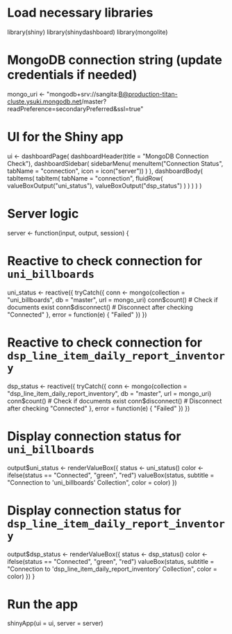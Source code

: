 # Load necessary libraries
library(shiny)
library(shinydashboard)
library(mongolite)

# MongoDB connection string (update credentials if needed)
mongo_uri <- "mongodb+srv://sangita:B@production-titan-cluste.ysuki.mongodb.net/master?readPreference=secondaryPreferred&ssl=true"

# UI for the Shiny app
ui <- dashboardPage(
  dashboardHeader(title = "MongoDB Connection Check"),
  dashboardSidebar(
    sidebarMenu(
      menuItem("Connection Status", tabName = "connection", icon = icon("server"))
    )
  ),
  dashboardBody(
    tabItems(
      tabItem(
        tabName = "connection",
        fluidRow(
          valueBoxOutput("uni_status"),
          valueBoxOutput("dsp_status")
        )
      )
    )
  )
)

# Server logic
server <- function(input, output, session) {
  
  # Reactive to check connection for `uni_billboards`
  uni_status <- reactive({
    tryCatch({
      conn <- mongo(collection = "uni_billboards", db = "master", url = mongo_uri)
      conn$count()  # Check if documents exist
      conn$disconnect()  # Disconnect after checking
      "Connected"
    }, error = function(e) {
      "Failed"
    })
  })
  
  # Reactive to check connection for `dsp_line_item_daily_report_inventory`
  dsp_status <- reactive({
    tryCatch({
      conn <- mongo(collection = "dsp_line_item_daily_report_inventory", db = "master", url = mongo_uri)
      conn$count()  # Check if documents exist
      conn$disconnect()  # Disconnect after checking
      "Connected"
    }, error = function(e) {
      "Failed"
    })
  })
  
  # Display connection status for `uni_billboards`
  output$uni_status <- renderValueBox({
    status <- uni_status()
    color <- ifelse(status == "Connected", "green", "red")
    valueBox(status, subtitle = "Connection to 'uni_billboards' Collection", color = color)
  })
  
  # Display connection status for `dsp_line_item_daily_report_inventory`
  output$dsp_status <- renderValueBox({
    status <- dsp_status()
    color <- ifelse(status == "Connected", "green", "red")
    valueBox(status, subtitle = "Connection to 'dsp_line_item_daily_report_inventory' Collection", color = color)
  })
}

# Run the app
shinyApp(ui = ui, server = server)
